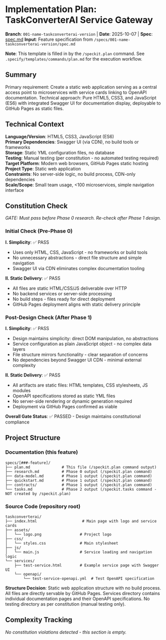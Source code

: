 # Implementation Plan: TaskConverterAI Service Gateway

**Branch**: `001-name-taskconverterai-version` | **Date**: 2025-10-07 | **Spec**: [spec.md](spec.md)
**Input**: Feature specification from `/specs/001-name-taskconverterai-version/spec.md`

**Note**: This template is filled in by the `/speckit.plan` command. See `.specify/templates/commands/plan.md` for the execution workflow.

## Summary

Primary requirement: Create a static web application serving as a central access point to microservices with service cards linking to OpenAPI documentation. Technical approach: Pure HTML5, CSS3, and JavaScript (ES6) with integrated Swagger UI for documentation display, deployable to GitHub Pages as static files.

## Technical Context

**Language/Version**: HTML5, CSS3, JavaScript (ES6)  
**Primary Dependencies**: Swagger UI (via CDN), no build tools or frameworks  
**Storage**: Static YML configuration files, no database  
**Testing**: Manual testing (per constitution - no automated testing required)  
**Target Platform**: Modern web browsers, GitHub Pages static hosting
**Project Type**: Static web application  
**Constraints**: No server-side logic, no build process, CDN-only dependencies  
**Scale/Scope**: Small team usage, <100 microservices, simple navigation interface

## Constitution Check

*GATE: Must pass before Phase 0 research. Re-check after Phase 1 design.*

### Initial Check (Pre-Phase 0)
**I. Simplicity**: ✅ PASS
- Uses only HTML, CSS, JavaScript - no frameworks or build tools
- No unnecessary abstractions - direct file structure and simple navigation
- Swagger UI via CDN eliminates complex documentation tooling

**II. Static Delivery**: ✅ PASS  
- All files are static HTML/CSS/JS deliverable over HTTP
- No backend services or server-side processing
- No build steps - files ready for direct deployment
- GitHub Pages deployment aligns with static delivery principle

### Post-Design Check (After Phase 1)
**I. Simplicity**: ✅ PASS
- Design maintains simplicity: direct DOM manipulation, no abstractions
- Service configuration as plain JavaScript object - no complex data layers
- File structure mirrors functionality - clear separation of concerns
- No dependencies beyond Swagger UI CDN - minimal external complexity

**II. Static Delivery**: ✅ PASS
- All artifacts are static files: HTML templates, CSS stylesheets, JS modules
- OpenAPI specifications stored as static YML files
- No server-side rendering or dynamic generation required
- Deployment via GitHub Pages confirmed as viable

**Overall Gate Status**: ✅ PASSED - Design maintains constitutional compliance

## Project Structure

### Documentation (this feature)

```
specs/[###-feature]/
├── plan.md              # This file (/speckit.plan command output)
├── research.md          # Phase 0 output (/speckit.plan command)
├── data-model.md        # Phase 1 output (/speckit.plan command)
├── quickstart.md        # Phase 1 output (/speckit.plan command)
├── contracts/           # Phase 1 output (/speckit.plan command)
└── tasks.md             # Phase 2 output (/speckit.tasks command - NOT created by /speckit.plan)
```

### Source Code (repository root)
<!--
  ACTION REQUIRED: Replace the placeholder tree below with the concrete layout
  for this feature. Delete unused options and expand the chosen structure with
  real paths (e.g., apps/admin, packages/something). The delivered plan must
  not include Option labels.
-->

```
taskconverterai/
├── index.html                    # Main page with logo and service cards
├── assets/
│   └── logo.png                 # Project logo
├── css/
│   └── styles.css               # Main stylesheet
├── js/
│   └── main.js                  # Service loading and navigation logic
└── services/
    ├── test-service.html        # Example service page with Swagger UI
    └── openapi/
        └── test-service-openapi.yml  # Test OpenAPI specification
```

**Structure Decision**: Static web application structure with no build process. All files are directly servable by GitHub Pages. Services directory contains individual documentation pages and their OpenAPI specifications. No testing directory as per constitution (manual testing only).

## Complexity Tracking

*No constitution violations detected - this section is empty.*
